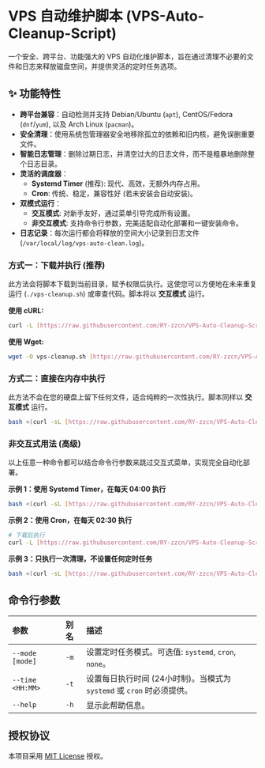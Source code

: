 # VPS 自动维护脚本 (VPS-Auto-Cleanup-Script)

一个安全、跨平台、功能强大的 VPS 自动化维护脚本，旨在通过清理不必要的文件和日志来释放磁盘空间，并提供灵活的定时任务选项。

## ✨ 功能特性

- **跨平台兼容**：自动检测并支持 Debian/Ubuntu (`apt`), CentOS/Fedora (`dnf`/`yum`), 以及 Arch Linux (`pacman`)。
- **安全清理**：使用系统包管理器安全地移除孤立的依赖和旧内核，避免误删重要文件。
- **智能日志管理**：删除过期日志，并清空过大的日志文件，而不是粗暴地删除整个日志目录。
- **灵活的调度器**：
  - **Systemd Timer** (推荐): 现代、高效，无额外内存占用。
  - **Cron**: 传统、稳定，兼容性好 (若未安装会自动安装)。
- **双模式运行**：
  - **交互模式**: 对新手友好，通过菜单引导完成所有设置。
  - **非交互模式**: 支持命令行参数，完美适配自动化部署和一键安装命令。
- **日志记录**：每次运行都会将释放的空间大小记录到日志文件 (`/var/local/log/vps-auto-clean.log`)。


### 方式一：下载并执行 (推荐)

此方法会将脚本下载到当前目录，赋予权限后执行。这使您可以方便地在未来重复运行 (`./vps-cleanup.sh`) 或审查代码。脚本将以 **交互模式** 运行。

**使用 cURL:**
```bash
curl -L [https://raw.githubusercontent.com/RY-zzcn/VPS-Auto-Cleanup-Script/main/vps-cleanup.sh](https://raw.githubusercontent.com/RY-zzcn/VPS-Auto-Cleanup-Script/main/vps-cleanup.sh) -o vps-cleanup.sh && chmod +x vps-cleanup.sh && sudo ./vps-cleanup.sh
```

**使用 Wget:**
```bash
wget -O vps-cleanup.sh [https://raw.githubusercontent.com/RY-zzcn/VPS-Auto-Cleanup-Script/main/vps-cleanup.sh](https://raw.githubusercontent.com/RY-zzcn/VPS-Auto-Cleanup-Script/main/vps-cleanup.sh) && chmod +x vps-cleanup.sh && sudo ./vps-cleanup.sh
```

### 方式二：直接在内存中执行

此方法不会在您的硬盘上留下任何文件，适合纯粹的一次性执行。脚本同样以 **交互模式** 运行。

```bash
bash <(curl -sL [https://raw.githubusercontent.com/RY-zzcn/VPS-Auto-Cleanup-Script/main/vps-cleanup.sh](https://raw.githubusercontent.com/RY-zzcn/VPS-Auto-Cleanup-Script/main/vps-cleanup.sh))
```

### 非交互式用法 (高级)

以上任意一种命令都可以结合命令行参数来跳过交互式菜单，实现完全自动化部署。

**示例 1：使用 Systemd Timer，在每天 04:00 执行**
```bash
bash <(curl -sL [https://raw.githubusercontent.com/RY-zzcn/VPS-Auto-Cleanup-Script/main/vps-cleanup.sh](https://raw.githubusercontent.com/RY-zzcn/VPS-Auto-Cleanup-Script/main/vps-cleanup.sh)) --mode systemd --time 04:00
```

**示例 2：使用 Cron，在每天 02:30 执行**
```bash
# 下载后执行
curl -L [https://raw.githubusercontent.com/RY-zzcn/VPS-Auto-Cleanup-Script/main/vps-cleanup.sh](https://raw.githubusercontent.com/RY-zzcn/VPS-Auto-Cleanup-Script/main/vps-cleanup.sh) -o vps-cleanup.sh && chmod +x vps-cleanup.sh && sudo ./vps-cleanup.sh -m cron -t 02:30
```

**示例 3：只执行一次清理，不设置任何定时任务**
```bash
bash <(curl -sL [https://raw.githubusercontent.com/RY-zzcn/VPS-Auto-Cleanup-Script/main/vps-cleanup.sh](https://raw.githubusercontent.com/RY-zzcn/VPS-Auto-Cleanup-Script/main/vps-cleanup.sh)) -m none
```


## 命令行参数

| 参数 | 别名 | 描述 |
| :--- | :--- | :--- |
| `--mode [mode]` | `-m` | 设置定时任务模式。可选值: `systemd`, `cron`, `none`。 |
| `--time <HH:MM>`| `-t` | 设置每日执行时间 (24小时制)。当模式为 `systemd` 或 `cron` 时必须提供。 |
| `--help` | `-h` | 显示此帮助信息。 |


## 授权协议

本项目采用 [MIT License](LICENSE) 授权。


